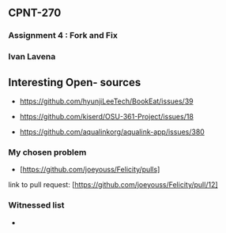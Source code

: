 ## CPNT-270
###  Assignment 4 : Fork and Fix

### Ivan Lavena

## Interesting Open- sources
  - https://github.com/hyunjiLeeTech/BookEat/issues/39

  - https://github.com/kiserd/OSU-361-Project/issues/18

  - https://github.com/aqualinkorg/aqualink-app/issues/380

### My chosen problem
  - [https://github.com/joeyouss/Felicity/pulls]

  link to pull request: [https://github.com/joeyouss/Felicity/pull/12]

### Witnessed list
  - 